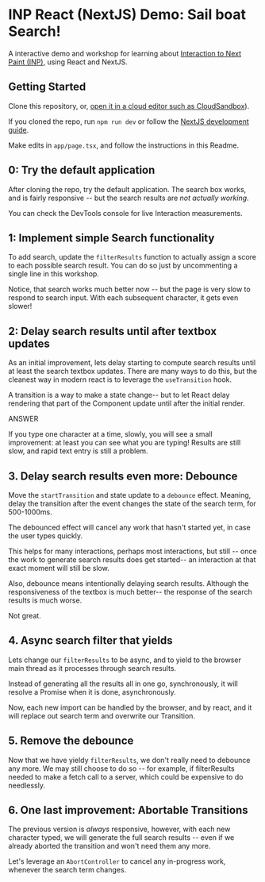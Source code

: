 # INP React (NextJS) Demo: Sail boat Search!

A interactive demo and workshop for learning about [Interaction to Next Paint (INP)](https://web.dev/inp), using React and NextJS.

## Getting Started

Clone this repository, or, [open it in a cloud editor such as CloudSandbox](https://codesandbox.io/p/github/mmocny/inp-codesandbox-nextjs)).

If you cloned the repo, run `npm run dev` or follow the [NextJS development guide](https://nextjs.org/docs/getting-started/installation#run-the-development-server).

Make edits in `app/page.tsx`, and follow the instructions in this Readme.

## 0: Try the default application

After cloning the repo, try the default application.  The search box works, and is fairly responsive -- but the search results are *not actually working*.

You can check the DevTools console for live Interaction measurements.

## 1: Implement simple Search functionality

To add search, update the `filterResults` function to actually assign a score to each possible search result.
You can do so just by uncommenting a single line in this workshop.

Notice, that search works much better now -- but the page is very slow to respond to search input.
With each subsequent character, it gets even slower!

## 2: Delay search results until after textbox updates

As an initial improvement, lets delay starting to compute search results until at least the search textbox updates.
There are many ways to do this, but the cleanest way in modern react is to leverage the `useTransition` hook.

A transition is a way to make a state change-- but to let React delay rendering that part of the Component update until after the initial render.

ANSWER

If you type one character at a time, slowly, you will see a small improvement: at least you can see what you are typing!  Results are still slow, and rapid text entry is still a problem.

## 3. Delay search results even more: Debounce

Move the `startTransition` and state update to a `debounce` effect.  Meaning, delay the transition after the event changes the state of the search term, for 500-1000ms.

The debounced effect will cancel any work that hasn't started yet, in case the user types quickly.

This helps for many interactions, perhaps most interactions, but still -- once the work to generate search results does get started-- an interaction at that exact moment will still be slow.

Also, debounce means intentionally delaying search results.  Although the responsiveness of the textbox is much better-- the response of the search results is much worse.

Not great.

## 4. Async search filter that yields

Lets change our `filterResults` to be async, and to yield to the browser main thread as it processes through search results.

Instead of generating all the results all in one go, synchronously, it will resolve a Promise when it is done, asynchronously.

Now, each new import can be handled by the browser, and by react, and it will replace out search term and overwrite our Transition.

## 5. Remove the debounce

Now that we have yieldy `filterResults`, we don't really need to debounce any more.  We may still choose to do so -- for example, if filterResults needed to make a fetch call to a server, which could be expensive to do needlessly.

## 6. One last improvement: Abortable Transitions

The previous version is *always* responsive, however, with each new character typed, we will generate the full search results -- even if we already aborted the transition and won't need them any more.

Let's leverage an `AbortController` to cancel any in-progress work, whenever the search term changes.
